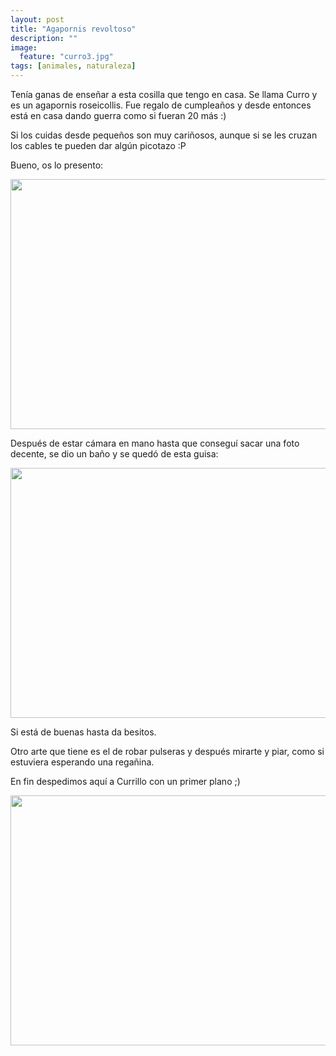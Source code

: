 ```yaml
---
layout: post
title: "Agapornis revoltoso"
description: ""
image:
  feature: "curro3.jpg"
tags: [animales, naturaleza]
---
```


Tenía ganas de enseñar  a esta cosilla que tengo en casa. Se llama Curro y es un agapornis roseicollis.
Fue regalo de cumpleaños y desde entonces está en casa dando guerra como si fueran 20 más :)

Si los cuidas desde pequeños son muy cariñosos, aunque si se les cruzan los cables te pueden dar algún picotazo :P

Bueno, os lo presento:

<img class="aligncenter size-full wp-image-388" src="//emerrefe.github.io/photography-blog/images/curro1.jpg" width="2288" height="400" />

Después de estar cámara en mano hasta que conseguí sacar una foto decente, se dio un baño y se quedó de esta guisa:

<img class="aligncenter size-full wp-image-388" src="//emerrefe.github.io/photography-blog/images/curro2.jpg" width="2288" height="400" />

Si está de buenas hasta da besitos.

Otro arte que tiene es el de robar pulseras y después mirarte y piar, como si estuviera esperando una regañina.

En fin despedimos aquí a Currillo con un primer plano ;)

<img class="aligncenter size-full wp-image-388" src="//emerrefe.github.io/photography-blog/images/curro3.jpg" width="2288" height="400" />


